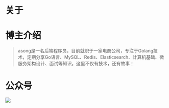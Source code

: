# 关于


# 博主介绍

> asong是一名后端程序员，目前就职于一家电商公司，专注于Golang技术，定期分享Go语言、MySQL、Redis、Elasticsearch、计算机基础、微服务架构设计、面试等知识。这里不仅有技术，还有故事！

# 公众号

![](https://song-oss.oss-cn-beijing.aliyuncs.com/golang_dream/article/static/%E6%89%AB%E7%A0%81_%E6%90%9C%E7%B4%A2%E8%81%94%E5%90%88%E4%BC%A0%E6%92%AD%E6%A0%B7%E5%BC%8F-%E7%99%BD%E8%89%B2%E7%89%88-20210717170231906.png)



